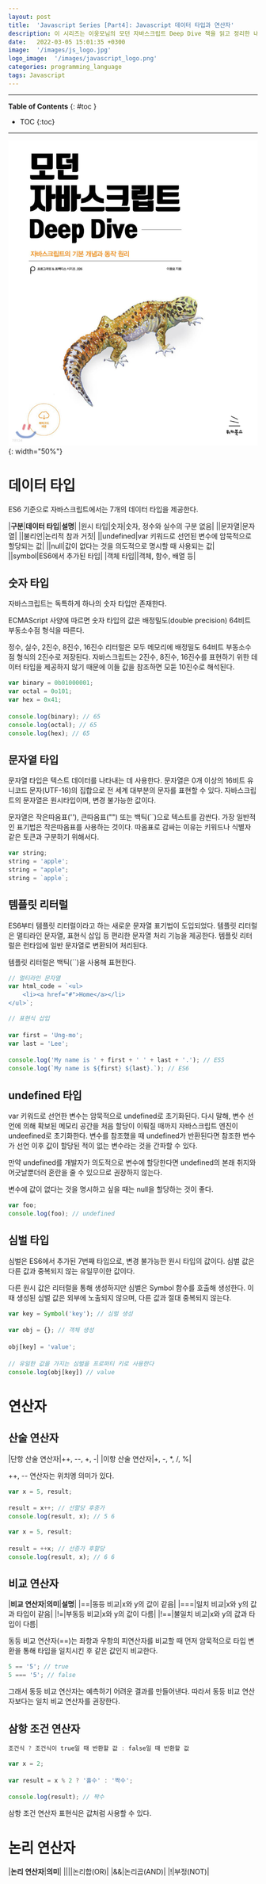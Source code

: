 ```yaml
---
layout: post
title:  'Javascript Series [Part4]: Javascript 데이터 타입과 연산자'
description: 이 시리즈는 이웅모님의 모던 자바스크립트 Deep Dive 책을 읽고 정리한 내용입니다.
date:   2022-03-05 15:01:35 +0300
image:  '/images/js_logo.jpg'
logo_image:  '/images/javascript_logo.png'
categories: programming_language
tags: Javascript
---
```

---

**Table of Contents**
{: #toc }
*  TOC
{:toc}

---

![](../../images/js_1.jpeg){: width="50%"}  

# 데이터 타입  

ES6 기준으로 자바스크립트에서는 7개의 데이터 타입을 제공한다.  

|**구분**|**데이터 타입**|**설명**|
|원시 타입|숫자|숫자, 정수와 실수의 구분 없음|
||문자열|문자열|
||불리언|논리적 참과 거짓|
||undefined|var 키워드로 선언된 변수에 암묵적으로 할당되는 값|
||null|값이 없다는 것을 의도적으로 명시할 때 사용되는 값|
||symbol|ES6에서 추가된 타입|
|객체 타입||객체, 함수, 배열 등|

## 숫자 타입

자바스크립트는 독특하게 하나의 숫자 타입만 존재한다.  

ECMAScript 사양에 따르면 숫자 타입의 값은 배정밀도(double precision) 64비트 부동소수점 형식을 따른다.  

정수, 실수, 2진수, 8진수, 16진수 리터럴은 모두 메모리에 배정밀도 64비트 부동소수점 형식의 2진수로 저장된다. 자바스크립트는 2진수, 8진수, 16진수를 표현하기 위한 데이터 타입을 제공하지 않기 때문에 이들 값을 참조하면 모둗 10진수로 해석된다.  

```js
var binary = 0b01000001;
var octal = 0o101;
var hex = 0x41;

console.log(binary); // 65
console.log(octal); // 65
console.log(hex); // 65
```

## 문자열 타입

문자열 타입은 텍스트 데이터를 나타내는 데 사용한다. 문자열은 0개 이상의 16비트 유니코드 문자(UTF-16)의 집합으로 전 세계 대부분의 문자를 표현할 수 있다. 자바스크립트의 문자열은 원시타입이며, 변경 불가능한 값이다.  

문자열은 작은따옴표(''), 큰따옴표("") 또는 백틱(``)으로 텍스트를 감싼다. 가장 일반적인 표기법은 작은따옴표를 사용하는 것이다. 따옴표로 감싸는 이유는 키워드나 식별자 같은 토큰과 구분하기 위해서다.  


```js
var string;
string = 'apple';
string = "apple";
string = `apple`;
```

## 템플릿 리터럴

ES6부터 템플릿 리터럴이라고 하는 새로운 문자열 표기법이 도입되었다. 템플릿 리터럴은 멀티라인 문자열, 표현식 삽입 등 편리한 문자열 처리 기능을 제공한다. 템플릿 리터럴은 런타임에 일반 문자열로 변환되어 처리된다.  

템플릿 리터럴은 백틱(``)을 사용해 표현한다.  

```js
// 멀티라인 문자열
var html_code = `<ul>
    <li><a href="#">Home</a></li>
</ul>`;
```

```js
// 표현식 삽입

var first = 'Ung-mo';
var last = 'Lee';

console.log('My name is ' + first + ' ' + last + '.'); // ES5
console.log(`My name is ${first} ${last}.`); // ES6
```

## undefined 타입

var 키워드로 선언한 변수는 암묵적으로 undefined로 초기화된다. 다시 말해, 변수 선언에 의해 확보된 메모리 공간을 처음 할당이 이뤄질 때까지 자바스크립트 엔진이 undeefined로 초기화한다. 변수를 참조했을 때 undefined가 반환된다면 참조한 변수가 선언 이후 값이 할당된 적이 없는 변수라는 것을 간파할 수 있다.  

만약 undefined를 개발자가 의도적으로 변수에 할당한다면 undefined의 본래 취지와 어긋날뿐더러 혼란을 줄 수 있으므로 권장하지 않는다.  

변수에 값이 없다는 것을 명시하고 싶을 때는 null을 할당하는 것이 좋다.  

```js
var foo;
console.log(foo); // undefined
```

## 심벌 타입

심벌은 ES6에서 추가된 7번째 타입으로, 변경 불가능한 원시 타입의 값이다. 심벌 값은 다른 값과 중복되지 않는 유일무이한 값이다.  

다른 원시 값은 리터럴을 통해 생성하지만 심벌은 Symbol 함수를 호출해 생성한다. 이때 생성된 심벌 값은 외부에 노출되지 않으며, 다른 값과 절대 중복되지 않는다.  

```js
var key = Symbol('key'); // 심벌 생성

var obj = {}; // 객체 생성

obj[key] = 'value';

// 유일한 값을 가지는 심벌을 프로퍼티 키로 사용한다
console.log(obj[key]) // value
```

# 연산자

## 산술 연산자

|단항 산술 연산자|++, --, +, -|
|이항 산술 연산자|+, -, *, /, %|

++, -- 연산자는 위치엥 의미가 있다.  

```js
var x = 5, result;

result = x++; // 선할당 후증가
console.log(result, x); // 5 6
```

```js
var x = 5, result;

result = ++x; // 선증가 후할당
console.log(result, x); // 6 6
```

## 비교 연산자

|**비교 연산자**|**의미**|**설명**|
|==|동등 비교|x와 y의 값이 같음|
|===|일치 비교|x와 y의 값과 타입이 같음|
|!=|부동등 비교|x와 y의 값이 다름|
|!==|불일치 비교|x와 y의 값과 타입이 다름|

동등 비교 연산자(==)는 좌항과 우항의 피연산자를 비교할 때 먼저 암묵적으로 타입 변환을 통해 타입을 일치시킨 후 같은 값인지 비교한다.  

```js
5 == '5'; // true
5 === '5'; // false
```

그래서 동등 비교 연산자는 예측하기 어려운 결과를 만들어낸다. 따라서 동등 비교 연산자보다는 일치 비교 연산자를 권장한다.  

## 삼항 조건 연산자  

```js
조건식 ? 조건식이 true일 때 반환할 값 : false일 때 반환할 값
```

```js
var x = 2;

var result = x % 2 ? '홀수' : '짝수';

console.log(result); // 짝수
```

삼항 조건 연산자 표현식은 값처럼 사용할 수 있다.  

# 논리 연산자

|**논리 연산자**|**의미**|
|\|\||논리합(OR)|
|&&|논리곱(AND)|
|!|부정(NOT)|

